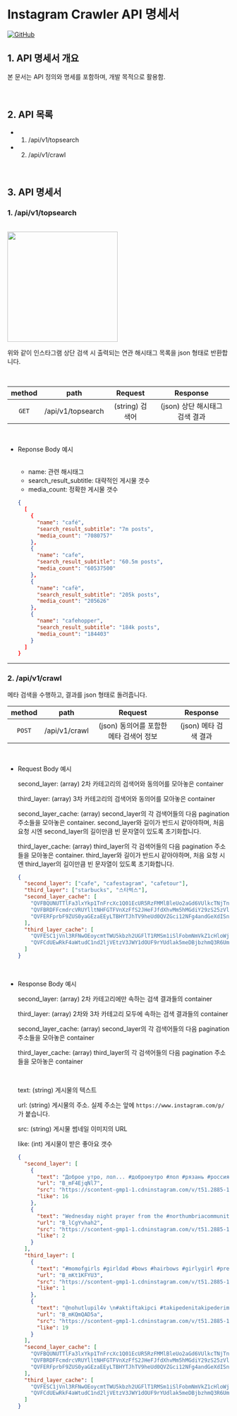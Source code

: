 # Instagram Crawler API 명세서

[![GitHub](https://img.shields.io/badge/-GitHub-181717?logo=GitHub)](https://github.com/joshua-dev/instacrawler)

## 1. API 명세서 개요

본 문서는 API 정의와 명세를 포함하며, 개발 목적으로 활용함.

<br />

## 2. API 목록

- 1. /api/v1/topsearch
- 2. /api/v1/crawl

<br />

## 3. API 명세서

### 1. /api/v1/topsearch

  <br />

  <img width="250" src="https://user-images.githubusercontent.com/62831866/78666393-44de1a00-7912-11ea-948b-fb77e5833ca8.jpeg">

위와 같이 인스타그램 상단 검색 시 출력되는 연관 해시태그 목록을 json 형태로 반환합니다.

  <br />

| method |       path        |     Request     |            Response            |
| :----: | :---------------: | :-------------: | :----------------------------: |
| `GET`  | /api/v1/topsearch | (string) 검색어 | (json) 상단 해시태그 검색 결과 |

  <br />

- Reponse Body 예시

  <br />

  - name: 관련 해시태그
  - search_result_subtitle: 대략적인 게시물 갯수
  - media_count: 정확한 게시물 갯수

  ```json
  {
    [
      {
        "name": "café",
        "search_result_subtitle": "7m posts",
        "media_count": "7080757"
      },
      {
        "name": "cafe",
        "search_result_subtitle": "60.5m posts",
        "media_count": "60537500"
      },
      {
        "name": "cafè",
        "search_result_subtitle": "205k posts",
        "media_count": "205626"
      },
      {
        "name": "cafehopper",
        "search_result_subtitle": "184k posts",
        "media_count": "184403"
      }
    ]
  }
  ```

<hr />

### 2. /api/v1/crawl

메타 검색을 수행하고, 결과를 json 형태로 돌려줍니다.

| method |     path      |                 Request                 |       Response        |
| :----: | :-----------: | :-------------------------------------: | :-------------------: |
| `POST` | /api/v1/crawl | (json) 동의어를 포함한 메타 검색어 정보 | (json) 메타 검색 결과 |

  <br />

- Request Body 예시
  <br />

  second_layer: (array) 2차 카테고리의 검색어와 동의어를 모아놓은 container

  third_layer: (array) 3차 카테고리의 검색어와 동의어를 모아놓은 container

  second_layer_cache: (array) second_layer의 각 검색어들의 다음 pagination 주소들을 모아놓은 container. second_layer와 길이가 반드시 같아야하며, 처음 요청 시엔 second_layer의 길이만큼 빈 문자열이 있도록 초기화합니다.

  third_layer_cache: (array) third_layer의 각 검색어들의 다음 pagination 주소들을 모아놓은 container. third_layer와 길이가 반드시 같아야하며, 처음 요청 시엔 third_layer의 길이만큼 빈 문자열이 있도록 초기화합니다.

  ```json
  {
    "second_layer": ["cafe", "cafestagram", "cafetour"],
    "third_layer": ["starbucks", "스타벅스"],
    "second_layer_cache": [
      "QVFBQUNUTTlFa3lxYkp1TnFrcXc1Q01EcUR5RzFMMlBleUo2aGd6VUlkcTNjTnU5d1dzUmphTFFldXdrNV9vNGRrdWJMeVdiNGNxTDR2MGRwOXZFUXF0Zg==",
      "QVFBRDFFcmdrcVRUYlltNHFGTFVnXzFfS2JHeFJfdXhvMm5hMGdiY29zS25zVlNzOXl6aGpqWmt6Sjc1RkY5RzhfclctSlN5ckJEaWdTbTlkME5NNVdZMQ==",
      "QVFERFprbF9ZUS0yaGEzaEEyLTBHYTJhTV9heUd0QVZGci12NFg4andGeXdISnh0N0hsSXI2ajZnTllOcUxiTkpOa24tX3RMZl9tWndvaDZBcVRCZEpoaA=="
    ],
    "third_layer_cache": [
      "QVFESC1jVnl3RFNwOEoycmtTWU5kbzh2UGFlT1RMSm1iSlFobmNmVkZ1cHloWjdxRllKcFQwaExtZ1FZeHh4YUE0T3hlQmpUVVNSeU1FbWVwWGt2S0loSw==",
      "QVFCdUEwRkF4aWtudC1nd2ljVEtzV3JWY1dOUF9rYUdlak5meDBjbzhmQ3R6Umtpa3cybmh2TGlSTlk1Vk5veEJMRmpkTzdSMzlCOExBWXZ1TndFcXg5Mw=="
    ]
  }
  ```

    <br />

* Response Body 예시
  <br />

  second_layer: (array) 2차 카테고리에만 속하는 검색 결과들의 container

  third_layer: (array) 2차와 3차 카테고리 모두에 속하는 검색 결과들의 container

  second_layer_cache: (array) second_layer의 각 검색어들의 다음 pagination 주소들을 모아놓은 container

  third_layer_cache: (array) third_layer의 각 검색어들의 다음 pagination 주소들을 모아놓은 container

  <br />

  text: (string) 게시물의 텍스트

  url: (string) 게시물의 주소. 실제 주소는 앞에 `https://www.instagram.com/p/` 가 붙습니다.

  src: (string) 게시물 썸네일 이미지의 URL

  like: (int) 게시물이 받은 좋아요 갯수

  ```json
  {
    "second_layer": [
      {
        "text": "Доброе утро, лол... #доброеутро #лол #рязань #россия#провинция #художник#фото #город#городскойпейзаж #позитив #film #fun #artist #ussr#doll #art#amsterdam#model #kunst #clee #cat#fashion #focus #cofe #cosplay#instagood #smile#aesthetic",
        "url": "B_mF4EjqNl7",
        "src": "https://scontent-gmp1-1.cdninstagram.com/v/t51.2885-15/sh0.08/e35/c0.129.1034.1034a/s640x640/95215546_725892411549121_3193384201677613315_n.jpg?_nc_ht=scontent-gmp1-1.cdninstagram.com&_nc_cat=101&_nc_ohc=Omw1LX-TfuUAX8f8SqF&oh=9db818251361c6546dce1caff936e763&oe=5ED3816C",
        "like": 16
      },
      {
        "text": "Wednesday night prayer from the #northumbriacommunity with added wine #community #love #faith #church #churchofengland #cofe #sacredspace #Manchester #flixton #trafford #easter",
        "url": "B_lCgYvhah2",
        "src": "https://scontent-gmp1-1.cdninstagram.com/v/t51.2885-15/e35/c0.150.540.540a/95262123_142863047281654_4603480536606033666_n.jpg?_nc_ht=scontent-gmp1-1.cdninstagram.com&_nc_cat=110&_nc_ohc=j2UHP62HNkwAX-jebJz&oh=ca30f0635f45ebf1cbc7b1fcfe30709b&oe=5EAC9015",
        "like": 2
      }
    ],
    "third_layer": [
      {
        "text": "#momofgirls #girldad #bows #hairbows #girlygirl #prettygirls #babygirls #mommyandme #mommytobe #itsagirl #mickeymouse #disney #starbucks #coffee #minniemouse #shopsmall #supportsmallbusiness #sarapebow #mexican #colorful #cowgirl #coyboyboots #boots #bowsandboots #virgencita #easter #bunny #sfgiants #lol #loldolls",
        "url": "B_mKt1KFYU3",
        "src": "https://scontent-gmp1-1.cdninstagram.com/v/t51.2885-15/sh0.08/e35/s640x640/94890594_128293228823301_6353733521411040583_n.jpg?_nc_ht=scontent-gmp1-1.cdninstagram.com&_nc_cat=109&_nc_ohc=3Yy02sOzbcQAX_Vswjk&oh=efa97956384df18e9c1d90687e9f81bc&oe=5ED5BE2B",
        "like": 1
      },
      {
        "text": "@nohutlupil4v \n#aktiftakipci #takipedenitakipederim #takipet #aktiftakipçi #instadaily #takipplus #seguidores #takipetkinliği #chuvadelikes #takipetanindakazan #likeforlikes #instagram #sdv❤️ #instagood #begeniyebegeni #begeni #geritakipyapiyorum #geritakipvar #instalike #gtvardir #sigaosbaloes #sdv #rtb #sdvtodos #starbucks #streetphotography #sdvgeral #instalike #instafashion",
        "url": "B_mKQmQAD5a",
        "src": "https://scontent-gmp1-1.cdninstagram.com/v/t51.2885-15/sh0.08/e35/c10.0.730.730a/s640x640/95542093_935289073610807_693225298869737381_n.jpg?_nc_ht=scontent-gmp1-1.cdninstagram.com&_nc_cat=111&_nc_ohc=fWI676klOH8AX_wmaL0&oh=cc0705b754af875bcc6c417d72273955&oe=5ED36DA7",
        "like": 19
      }
    ],
    "second_layer_cache": [
      "QVFBQUNUTTlFa3lxYkp1TnFrcXc1Q01EcUR5RzFMMlBleUo2aGd6VUlkcTNjTnU5d1dzUmphTFFldXdrNV9vNGRrdWJMeVdiNGNxTDR2MGRwOXZFUXF0Zg==",
      "QVFBRDFFcmdrcVRUYlltNHFGTFVnXzFfS2JHeFJfdXhvMm5hMGdiY29zS25zVlNzOXl6aGpqWmt6Sjc1RkY5RzhfclctSlN5ckJEaWdTbTlkME5NNVdZMQ==",
      "QVFERFprbF9ZUS0yaGEzaEEyLTBHYTJhTV9heUd0QVZGci12NFg4andGeXdISnh0N0hsSXI2ajZnTllOcUxiTkpOa24tX3RMZl9tWndvaDZBcVRCZEpoaA=="
    ],
    "third_layer_cache": [
      "QVFESC1jVnl3RFNwOEoycmtTWU5kbzh2UGFlT1RMSm1iSlFobmNmVkZ1cHloWjdxRllKcFQwaExtZ1FZeHh4YUE0T3hlQmpUVVNSeU1FbWVwWGt2S0loSw==",
      "QVFCdUEwRkF4aWtudC1nd2ljVEtzV3JWY1dOUF9rYUdlak5meDBjbzhmQ3R6Umtpa3cybmh2TGlSTlk1Vk5veEJMRmpkTzdSMzlCOExBWXZ1TndFcXg5Mw=="
    ]
  }
  ```
